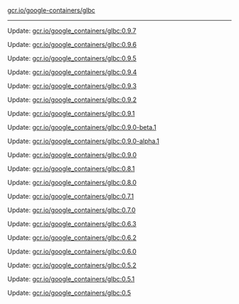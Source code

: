 [gcr.io/google-containers/glbc](https://hub.docker.com/r/cruse/glbc/tags/) 

----
Update: [gcr.io/google_containers/glbc:0.9.7](https://hub.docker.com/r/cruse/glbc/tags/)

Update: [gcr.io/google_containers/glbc:0.9.6](https://hub.docker.com/r/cruse/glbc/tags/)

Update: [gcr.io/google_containers/glbc:0.9.5](https://hub.docker.com/r/cruse/glbc/tags/)

Update: [gcr.io/google_containers/glbc:0.9.4](https://hub.docker.com/r/cruse/glbc/tags/)

Update: [gcr.io/google_containers/glbc:0.9.3](https://hub.docker.com/r/cruse/glbc/tags/)

Update: [gcr.io/google_containers/glbc:0.9.2](https://hub.docker.com/r/cruse/glbc/tags/)

Update: [gcr.io/google_containers/glbc:0.9.1](https://hub.docker.com/r/cruse/glbc/tags/)

Update: [gcr.io/google_containers/glbc:0.9.0-beta.1](https://hub.docker.com/r/cruse/glbc/tags/)

Update: [gcr.io/google_containers/glbc:0.9.0-alpha.1](https://hub.docker.com/r/cruse/glbc/tags/)

Update: [gcr.io/google_containers/glbc:0.9.0](https://hub.docker.com/r/cruse/glbc/tags/)

Update: [gcr.io/google_containers/glbc:0.8.1](https://hub.docker.com/r/cruse/glbc/tags/)

Update: [gcr.io/google_containers/glbc:0.8.0](https://hub.docker.com/r/cruse/glbc/tags/)

Update: [gcr.io/google_containers/glbc:0.7.1](https://hub.docker.com/r/cruse/glbc/tags/)

Update: [gcr.io/google_containers/glbc:0.7.0](https://hub.docker.com/r/cruse/glbc/tags/)

Update: [gcr.io/google_containers/glbc:0.6.3](https://hub.docker.com/r/cruse/glbc/tags/)

Update: [gcr.io/google_containers/glbc:0.6.2](https://hub.docker.com/r/cruse/glbc/tags/)

Update: [gcr.io/google_containers/glbc:0.6.0](https://hub.docker.com/r/cruse/glbc/tags/)

Update: [gcr.io/google_containers/glbc:0.5.2](https://hub.docker.com/r/cruse/glbc/tags/)

Update: [gcr.io/google_containers/glbc:0.5.1](https://hub.docker.com/r/cruse/glbc/tags/)

Update: [gcr.io/google_containers/glbc:0.5](https://hub.docker.com/r/cruse/glbc/tags/)

